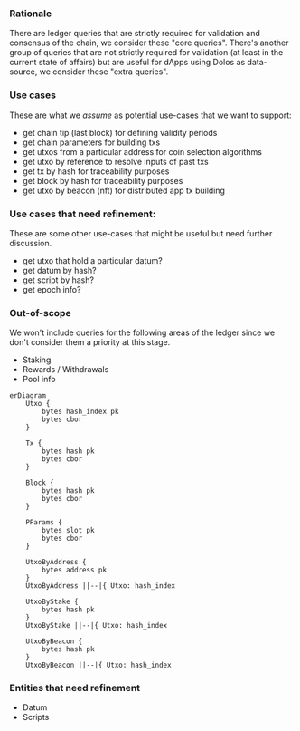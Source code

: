 ### Rationale

There are ledger queries that are strictly required for validation and consensus of the chain, we consider these "core queries". There's another group of queries that are not strictly required for validation (at least in the current state of affairs) but are useful for dApps using Dolos as data-source, we consider these "extra queries".

### Use cases
These are what we _assume_ as potential use-cases that we want to support:

- get chain tip (last block) for defining validity periods
- get chain parameters for building txs
- get utxos from a particular address for coin selection algorithms
- get utxo by reference to resolve inputs of past txs
- get tx by hash for traceability purposes
- get block by hash for traceability purposes
- get utxo by beacon (nft) for distributed app tx building

### Use cases that need refinement:
These are some other use-cases that might be useful but need further discussion.

- get utxo that hold a particular datum?
- get datum by hash?
- get script by hash?
- get epoch info?

### Out-of-scope
We won't include queries for the following areas of the ledger since we don't consider them a priority at this stage.

- Staking
- Rewards / Withdrawals
- Pool info

```mermaid
erDiagram
    Utxo {
        bytes hash_index pk
        bytes cbor
    }

    Tx {
        bytes hash pk
        bytes cbor
    }

    Block {
        bytes hash pk
        bytes cbor
    }

    PParams {
        bytes slot pk
        bytes cbor
    }

    UtxoByAddress {
        bytes address pk
    }
    UtxoByAddress ||--|{ Utxo: hash_index

    UtxoByStake {
        bytes hash pk
    }
    UtxoByStake ||--|{ Utxo: hash_index

    UtxoByBeacon {
        bytes hash pk
    }
    UtxoByBeacon ||--|{ Utxo: hash_index
```

### Entities that need refinement

- Datum
- Scripts
